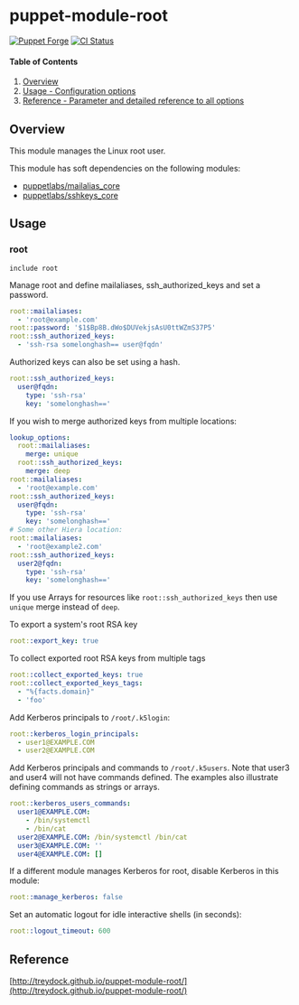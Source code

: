 # puppet-module-root

[![Puppet Forge](http://img.shields.io/puppetforge/v/treydock/root.svg)](https://forge.puppetlabs.com/treydock/root)
[![CI Status](https://github.com/treydock/puppet-module-root/workflows/CI/badge.svg?branch=master)](https://github.com/treydock/puppet-module-root/actions?query=workflow%3ACI)

#### Table of Contents

1. [Overview](#overview)
2. [Usage - Configuration options](#usage)
3. [Reference - Parameter and detailed reference to all options](#reference)

## Overview

This module manages the Linux root user.

This module has soft dependencies on the following modules:

* [puppetlabs/mailalias_core](https://forge.puppet.com/puppetlabs/mailalias_core)
* [puppetlabs/sshkeys_core](https://forge.puppet.com/puppetlabs/sshkeys_core)

## Usage

### root

```puppet
include root
```

Manage root and define mailaliases, ssh\_authorized\_keys and set a password.

```yaml
root::mailaliases:
  - 'root@example.com'
root::password: '$1$Bp8B.dWo$DUVekjsAsU0ttWZmS37P5'
root::ssh_authorized_keys:
  - 'ssh-rsa somelonghash== user@fqdn'
```

Authorized keys can also be set using a hash.

```yaml
root::ssh_authorized_keys:
  user@fqdn:
    type: 'ssh-rsa'
    key: 'somelonghash=='
```

If you wish to merge authorized keys from multiple locations:

```yaml
lookup_options:
  root::mailaliases:
    merge: unique
  root::ssh_authorized_keys:
    merge: deep
root::mailaliases:
  - 'root@example.com'
root::ssh_authorized_keys:
  user@fqdn:
    type: 'ssh-rsa'
    key: 'somelonghash=='
# Some other Hiera location:
root::mailaliases:
  - 'root@example2.com'
root::ssh_authorized_keys:
  user2@fqdn:
    type: 'ssh-rsa'
    key: 'somelonghash=='
```

If you use Arrays for resources like `root::ssh_authorized_keys` then use `unique` merge instead of `deep`.

To export a system's root RSA key

```yaml
root::export_key: true
```

To collect exported root RSA keys from multiple tags

```yaml
root::collect_exported_keys: true
root::collect_exported_keys_tags:
  - "%{facts.domain}"
  - 'foo'
```

Add Kerberos principals to `/root/.k5login`:

```yaml
root::kerberos_login_principals:
  - user1@EXAMPLE.COM
  - user2@EXAMPLE.COM
```

Add Kerberos principals and commands to `/root/.k5users`. Note that user3 and user4 will not have commands defined.  The examples also illustrate defining commands as strings or arrays.

```yaml
root::kerberos_users_commands:
  user1@EXAMPLE.COM:
    - /bin/systemctl
    - /bin/cat
  user2@EXAMPLE.COM: /bin/systemctl /bin/cat
  user3@EXAMPLE.COM: ''
  user4@EXAMPLE.COM: []
```

If a different module manages Kerberos for root, disable Kerberos in this module:

```yaml
root::manage_kerberos: false
```

Set an automatic logout for idle interactive shells (in seconds):

```yaml
root::logout_timeout: 600
```

## Reference

[http://treydock.github.io/puppet-module-root/](http://treydock.github.io/puppet-module-root/)
